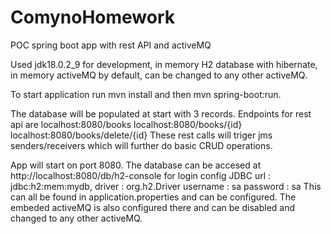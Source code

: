 # ComynoHomework
POC spring boot app with rest API and activeMQ 


Used jdk18.0.2_9 for development,
in memory H2 database with hibernate,
in memory activeMQ by default, can be 
changed to any other activeMQ.


To start application run mvn install
and then mvn spring-boot:run.

The database will be populated at start with
3 records. Endpoints for rest api are 
localhost:8080/books
localhost:8080/books/{id}
localhost:8080/books/delete/{id}
These rest calls will triger jms senders/receivers
which will further do basic CRUD operations.

App will start on port 8080.
The database can be accesed at 
http://localhost:8080/db/h2-console for login config 
JDBC url : jdbc:h2:mem:mydb,
driver : org.h2.Driver
username : sa
password : sa
This can all be found in application.properties
and can be configured.
The embeded activeMQ is also configured there 
and can be disabled and changed to any other activeMQ.
